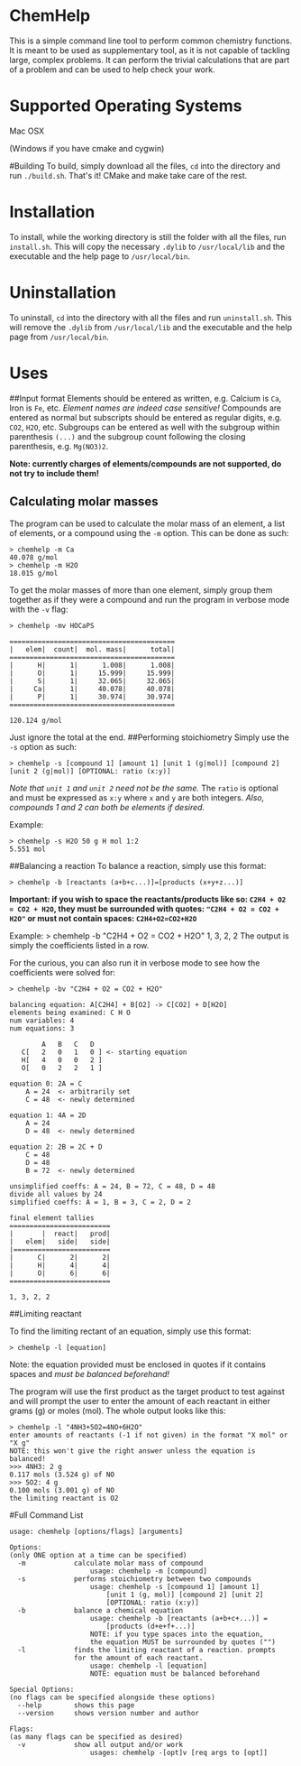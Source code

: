 # ChemHelp
This is a simple command line tool to perform common chemistry functions. It is meant to be used as supplementary tool, as it is not capable of tackling large, complex problems. It can perform the trivial calculations that are part of a problem and can be used to help check your work.

# Supported Operating Systems
Mac OSX

(Windows if you have cmake and cygwin)

#Building
To build, simply download all the files, `cd` into the directory and run `./build.sh`. That's it! CMake and make take care of the rest.

# Installation
To install, while the working directory is still the folder with all the files, run `install.sh`. This will copy the necessary `.dylib` to `/usr/local/lib` and the executable and the help page to `/usr/local/bin`.

# Uninstallation
To uninstall, `cd` into the directory with all the files and run `uninstall.sh`. This will remove the `.dylib` from `/usr/local/lib` and the executable and the help page from `/usr/local/bin`.

# Uses
##Input format
Elements should be entered as written, e.g. Calcium is `Ca`, Iron is `Fe`, etc. *Element names are indeed case sensitive!*
Compounds are entered as normal but subscripts should be entered as regular digits, e.g. `CO2`, `H2O`, etc.
Subgroups can be entered as well with the subgroup within parenthesis `(...)` and the subgroup count following the closing parenthesis, e.g. `Mg(NO3)2`.

<b>Note: currently charges of elements/compounds are not supported, do not try to include them!</b>
## Calculating molar masses
The program can be used to calculate the molar mass of an element, a list of elements, or a compound using the `-m` option. This can be done as such:

    > chemhelp -m Ca
    40.078 g/mol
    > chemhelp -m H2O
    18.015 g/mol
To get the molar masses of more than one element, simply group them together as if they were a compound and run the program in verbose mode with the `-v` flag:

    > chemhelp -mv HOCaPS
    
    =========================================
    |   elem|  count|  mol. mass|      total|
    =========================================
    |      H|      1|      1.008|      1.008|
    |      O|      1|     15.999|     15.999|
    |      S|      1|     32.065|     32.065|
    |     Ca|      1|     40.078|     40.078|
    |      P|      1|     30.974|     30.974|
    =========================================
    
    120.124 g/mol
Just ignore the total at the end.
##Performing stoichiometry
Simply use the `-s` option as such:

    > chemhelp -s [compound 1] [amount 1] [unit 1 (g|mol)] [compound 2] [unit 2 (g|mol)] [OPTIONAL: ratio (x:y)]
*Note that `unit 1` and `unit 2` need not be the same.* The `ratio` is optional and must be expressed as `x:y` where `x` and `y` are both integers. *Also, compounds 1 and 2 can both be elements if desired.*

Example:

    > chemhelp -s H2O 50 g H mol 1:2
    5.551 mol
##Balancing a reaction
To balance a reaction, simply use this format:

    > chemhelp -b [reactants (a+b+c...)]=[products (x+y+z...)]

<b>Important: if you wish to space the reactants/products like so: `C2H4 + O2 = CO2 + H2O`, they must be surrounded with quotes: `"C2H4 + O2 = CO2 + H2O"` or must not contain spaces: `C2H4+O2=CO2+H2O`</b>

Example:
    > chemhelp -b "C2H4 + O2 = CO2 + H2O"
    1, 3, 2, 2
The output is simply the coefficients listed in a row.

For the curious, you can also run it in verbose mode to see how the coefficients were solved for:

    > chemhelp -bv "C2H4 + O2 = CO2 + H2O"
    
    balancing equation: A[C2H4] + B[O2] -> C[CO2] + D[H2O]
    elements being examined: C H O
    num variables: 4
    num equations: 3
    
            A   B   C   D
       C[   2   0   1   0 ] <- starting equation
       H[   4   0   0   2 ]
       O[   0   2   2   1 ]
    
    equation 0: 2A = C
        A = 24  <- arbitrarily set
        C = 48  <- newly determined

    equation 1: 4A = 2D
        A = 24
        D = 48  <- newly determined

    equation 2: 2B = 2C + D
        C = 48
        D = 48
        B = 72  <- newly determined
    
    unsimplified coeffs: A = 24, B = 72, C = 48, D = 48
    divide all values by 24
    simplified coeffs: A = 1, B = 3, C = 2, D = 2

    final element tallies
    =========================
    |       |  react|   prod|
    |   elem|   side|   side|
    |========================
    |      C|      2|      2|
    |      H|      4|      4|
    |      O|      6|      6|
    =========================
    
    1, 3, 2, 2
    
##Limiting reactant

To find the limiting rectant of an equation, simply use this format:

    > chemhelp -l [equation]
    
Note: the equation provided must be enclosed in quotes if it contains spaces and <i>must be balanced beforehand!</i>

The program will use the first product as the target product to test against and will prompt the user to enter the amount of each reactant in either grams (g) or moles (mol). The whole output looks like this:

    > chemhelp -l "4NH3+5O2=4NO+6H2O"
    enter amounts of reactants (-1 if not given) in the format "X mol" or "X g"
    NOTE: this won't give the right answer unless the equation is balanced!
    >>> 4NH3: 2 g
    0.117 mols (3.524 g) of NO
    >>> 5O2: 4 g
    0.100 mols (3.001 g) of NO
    the limiting reactant is O2

#Full Command List

    usage: chemhelp [options/flags] [arguments]
    
    Options:
    (only ONE option at a time can be specified)
      -m            calculate molar mass of compound
                        usage: chemhelp -m [compound]
      -s            performs stoichiometry between two compounds
                        usage: chemhelp -s [compound 1] [amount 1]
                            [unit 1 (g, mol)] [compound 2] [unit 2]
                            [OPTIONAL: ratio (x:y)]
      -b            balance a chemical equation
                        usage: chemhelp -b [reactants (a+b+c+...)] =
                            [products (d+e+f+...)]
                        NOTE: if you type spaces into the equation,
                        the equation MUST be surrounded by quotes ("")
      -l            finds the limiting reactant of a reaction. prompts
                    for the amount of each reactant.
                        usage: chemhelp -l [equation]
                        NOTE: equation must be balanced beforehand
    
    Special Options:
    (no flags can be specified alongside these options)
      --help        shows this page
      --version     shows version number and author
      
    Flags:
    (as many flags can be specified as desired)
      -v            show all output and/or work
                        usages: chemhelp -[opt]v [req args to [opt]]
